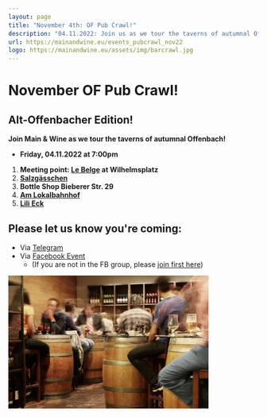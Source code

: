 ```yaml
---
layout: page
title: "November 4th: OF Pub Crawl!"
description: "04.11.2022: Join us as we tour the taverns of autumnal Offenbach! (Alt-Offenbacher edition)"
url: https://mainandwine.eu/events_pubcrawl_nov22
logo: https://mainandwine.eu/assets/img/barcrawl.jpg
---
```


# November OF Pub Crawl! 
## Alt-Offenbacher Edition!  
__Join Main & Wine as we tour the taverns of autumnal Offenbach!__
- __Friday, 04.11.2022 at 7:00pm__   
1. __Meeting point: [Le Belge](http://lebelge.de/) at Wilhelmsplatz__
2. __[Salzgässchen](https://frizz-frankfurt.de/gastro/gastrotipps-aus-offenbach/salzg%C3%A4sschen-offenbach/)__
3. __Bottle Shop Bieberer Str. 29__
4. __[Am Lokalbahnhof](https://lokalbahnhof.eu/)__
5. __[Lili Eck](https://www.google.com/search?q=lili+eck+offenbach&oq=lili+eck+offenbach&aqs=chrome.0.69i59j69i60l3.1843j0j4&sourceid=chrome&ie=UTF-8#)__


## Please let us know you're coming:
- Via [Telegram](https://t.me/mainandwine/9102)
- Via [Facebook Event](https://www.facebook.com/events/1324572114948158/)
  - (If you are not in the FB group, please [join first here](https://www.facebook.com/groups/offenbachenglishspeakers))
  
<img src="assets/img/barcrawl.jpg" alt="pubcrawl" width="80%">



